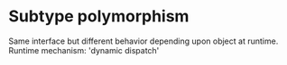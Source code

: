 # Subtype polymorphism

Same interface but different behavior depending upon object at runtime.
Runtime mechanism: 'dynamic dispatch'
